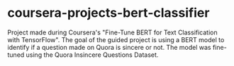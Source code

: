 # coursera-projects-bert-classifier
Project made during Coursera's "Fine-Tune BERT for Text Classification with TensorFlow". The goal of the guided project is using a BERT model to identify if a question made on Quora is sincere or not. The model was fine-tuned using the Quora Insincere Questions Dataset.
